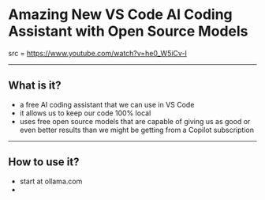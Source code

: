 # Amazing New VS Code AI Coding Assistant with Open Source Models

src = https://www.youtube.com/watch?v=he0_W5iCv-I

---

## What is it?

- a free AI coding assistant that we can use in VS Code
- it allows us to keep our code 100% local
- uses free open source models that are capable of giving us as good or even better results than we might be getting from a Copilot subscription

---

## How to use it?

- start at ollama.com
- 
